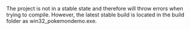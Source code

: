 The project is not in a stable state and therefore will throw errors when trying to compile.
However, the latest stable build is located in the build folder as win32_pokemondemo.exe.
